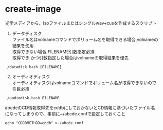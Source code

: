 # create-image

光学メディアから、isoファイルまたはシングルwav+cueを作成するスクリプト

1. データディスク  
ファイル名はvolnameコマンドでボリューム名を取得できる場合,volnameの結果を使用.  
取得できない場合,FILENAME引数指定必須  
取得でき,かつ引数指定した場合はvolnameの取得結果を優先
```
./datadisk.bash [FILENAME]
```
2. オーディオディスク  
オーディオディスクはvolnameコマンドでボリューム名が取得できないので引数必須  
```
./audiodisk.bash FILENAME
```
abcdeのCD情報取得先をcddbにしておかないとCD情報に基づいたファイル名になってしまうので、事前に~/abcde.confで設定しておくこと
```
echo "CDDBMETHOD=cddb" >~/abcde.conf
```
